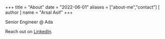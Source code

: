 +++
title = "About"
date = "2022-06-01"
aliases = ["about-me","contact"]
[ author ]
  name = "Arsal Asif"
+++

Senior Engineer @ Ada

Reach out on [LinkedIn](https://www.linkedin.com/in/arsalasif/).
